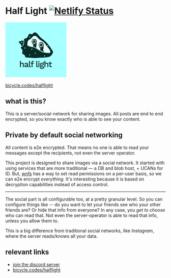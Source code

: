 # Half Light [![Netlify Status](https://api.netlify.com/api/v1/badges/0543950e-fad8-4ba6-a35a-9ccd6c23d62f/deploy-status)](https://app.netlify.com/sites/ssc-hermes/deploys)

<div>
    <img style="width: 20vw"
        src="./brand_block.svg"
        alt="Half Light logo"
        title="Hermes logo"
    >
</div>

[bicycle.codes/halflight](https://www.bicycle.codes/halflight)

## what is this?
This is a server/social-network for sharing images. All posts are end to end encrypted, so you know exactly who is able to see your content.

## Private by default social networking
All content is e2e encrypted. That means no one is able to read your messages except the recipients, not even the server operator.

This project is designed to share images via a social network. It started with using services that are more traditional — a DB and blob host, + UCANs for ID. But, [wnfs](https://guide.fission.codes/developers/webnative/file-system-wnfs) has a way to set read permissions on a per-user basis, so we can e2e encrypt *everything*. It's interesting because it is based on decryption capabilities instead of access control.

-----------------

The social part is all configurable too, at a pretty granular level. So you can configure things like -- do you want to let your friends see who your other friends are? Or hide that info from everyone? In any case, you *get to choose* who can read that. Not even the server-operator is able to read that info, unless you allow them to.

This is a big difference from traditional social networks, like *Instagram*, where the server reads/knows all your data.


## relevant links

* [join the discord server](https://discord.gg/SxWNsDMxT4)
* [bicycle.codes/halflight](https://www.bicycle.codes/halflight)

